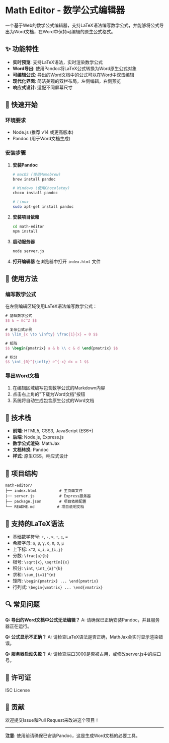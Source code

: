# Math Editor - 数学公式编辑器

一个基于Web的数学公式编辑器，支持LaTeX语法编写数学公式，并能够将公式导出为Word文档，在Word中保持可编辑的原生公式格式。

## ✨ 功能特性

- **实时预览**: 支持LaTeX语法，实时渲染数学公式
- **Word导出**: 使用Pandoc将LaTeX公式转换为Word原生公式对象
- **可编辑公式**: 导出的Word文档中的公式可以在Word中双击编辑
- **现代化界面**: 简洁美观的双栏布局，左侧编辑，右侧预览
- **响应式设计**: 适配不同屏幕尺寸

## 🚀 快速开始

### 环境要求

- Node.js (推荐 v14 或更高版本)
- Pandoc (用于Word文档生成)

### 安装步骤

1. **安装Pandoc**
   ```bash
   # macOS (使用Homebrew)
   brew install pandoc
   
   # Windows (使用Chocolatey)
   choco install pandoc
   
   # Linux
   sudo apt-get install pandoc
   ```

2. **安装项目依赖**
   ```bash
   cd math-editor
   npm install
   ```

3. **启动服务器**
   ```bash
   node server.js
   ```

4. **打开编辑器**
   在浏览器中打开 `index.html` 文件

## 📝 使用方法

### 编写数学公式

在左侧编辑区域使用LaTeX语法编写数学公式：

```latex
# 基础数学公式
$$ E = mc^2 $$

# 复杂公式示例
$$ \lim_{x \to \infty} \frac{1}{x} = 0 $$

# 矩阵
$$ \begin{pmatrix} a & b \\ c & d \end{pmatrix} $$

# 积分
$$ \int_{0}^{\infty} e^{-x} dx = 1 $$
```

### 导出Word文档

1. 在编辑区域编写包含数学公式的Markdown内容
2. 点击右上角的"下载为Word文档"按钮
3. 系统将自动生成包含原生公式的Word文档

## 🔧 技术栈

- **前端**: HTML5, CSS3, JavaScript (ES6+)
- **后端**: Node.js, Express.js
- **数学公式渲染**: MathJax
- **文档转换**: Pandoc
- **样式**: 原生CSS，响应式设计

## 📁 项目结构

```
math-editor/
├── index.html          # 主页面文件
├── server.js           # Express服务器
├── package.json        # 项目依赖配置
└── README.md          # 项目说明文档
```

## 🎯 支持的LaTeX语法

- 基础数学符号: `+`, `-`, `×`, `÷`, `±`, `∞`
- 希腊字母: `α`, `β`, `γ`, `δ`, `π`, `σ`, `μ`
- 上下标: `x^2`, `x_i`, `x_{i,j}`
- 分数: `\frac{a}{b}`
- 根号: `\sqrt{x}`, `\sqrt[n]{x}`
- 积分: `\int`, `\int_{a}^{b}`
- 求和: `\sum_{i=1}^{n}`
- 矩阵: `\begin{pmatrix} ... \end{pmatrix}`
- 行列式: `\begin{vmatrix} ... \end{vmatrix}`

## 🔍 常见问题

**Q: 导出的Word文档中公式无法编辑？**
A: 请确保已正确安装Pandoc，并且服务器正在运行。

**Q: 公式显示不正确？**
A: 请检查LaTeX语法是否正确，MathJax会实时显示渲染错误。

**Q: 服务器启动失败？**
A: 请检查端口3000是否被占用，或修改server.js中的端口号。

## 📄 许可证

ISC License

## 🤝 贡献

欢迎提交Issue和Pull Request来改进这个项目！

---

**注意**: 使用前请确保已安装Pandoc，这是生成Word文档的必要工具。